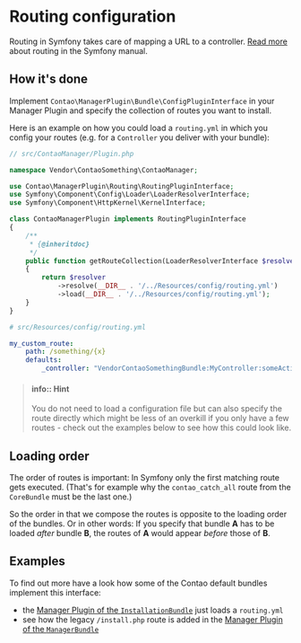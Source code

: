 # Routing configuration

Routing in Symfony takes care of mapping a URL to a controller.
[Read more](http://symfony.com/doc/current/routing.html) about routing in the 
Symfony manual.


## How it's done

Implement ``Contao\ManagerPlugin\Bundle\ConfigPluginInterface`` in your Manager
Plugin and specify the collection of routes you want to install.

Here is an example on how you could load a ``routing.yml`` in which you config
your routes (e.g. for a ``Controller`` you deliver with your bundle):

```php
// src/ContaoManager/Plugin.php

namespace Vendor\ContaoSomething\ContaoManager;

use Contao\ManagerPlugin\Routing\RoutingPluginInterface;
use Symfony\Component\Config\Loader\LoaderResolverInterface;
use Symfony\Component\HttpKernel\KernelInterface;

class ContaoManagerPlugin implements RoutingPluginInterface
{
    /**
     * {@inheritdoc}
     */
    public function getRouteCollection(LoaderResolverInterface $resolver, KernelInterface $kernel)
    {
        return $resolver
            ->resolve(__DIR__ . '/../Resources/config/routing.yml')
            ->load(__DIR__ . '/../Resources/config/routing.yml');
    }
} 
```

```yml
# src/Resources/config/routing.yml

my_custom_route:
    path: /something/{x}
    defaults:
        _controller: "VendorContaoSomethingBundle:MyController:someAction"
```

> #### info:: Hint
> You do not need to load a configuration file but can also specify the route
> directly which might be less of an overkill if you only have a few routes -
> check out the examples below to see how this could look like. 


## Loading order

The order of routes is important: In Symfony only the first matching route gets
executed. (That's for example why the ``contao_catch_all`` route from the
``CoreBundle`` must be the last one.)        

So the order in that we compose the routes is opposite to the loading order of
the bundles. Or in other words: If you specify that bundle **A** has to be
loaded *after* bundle **B**, the routes of **A** would appear *before* those of
 **B**.   


## Examples

To find out more have a look how some of the Contao default bundles implement
this interface:

 * the [Manager Plugin of the ``InstallationBundle``][ex1] just loads a ``routing.yml``
 * see how the legacy ``/install.php`` route is added in the
   [Manager Plugin of the ``ManagerBundle``][ex2]  
 


[ex1]: https://github.com/contao/installation-bundle/blob/4.4.2/src/ContaoManager/Plugin.php#L43-L49
[ex2]: https://github.com/contao/manager-bundle/blob/4.4.2/src/ContaoManager/Plugin.php#L133-L141